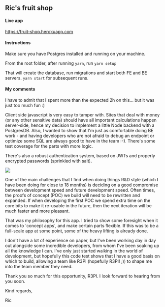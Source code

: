 ## Ric's fruit shop

#### Live app
https://fruit-shop.herokuapp.com

#### Instructions
Make sure you have Postgres installed and running on your machine.

From the root folder, after running `yarn`, run `yarn setup`

That will create the database, run migrations and start both FE and BE servers.
`yarn start` for subsequent runs.


#### My comments

I have to admit that I spent more than the expected 2h on this... but it was just too much fun :)

Client side javascript is very easy to tamper with. Sites that deal with money (or any other sensitive data) should have all important calculations happen server-side, hence my decision to implement a little Node backend with a PostgresDB. Also, I wanted to show that I'm just as comfortable doing BE work - and having developers who are not afraid to debug an endpoint or optimize some SQL are always good to have in the team :-). There's some test coverage for the parts with more logic.

There's also a robust authentication system, based on JWTs and properly encrypted passwords (sprinkled with salt).

![](https://media.giphy.com/media/3o7P4F86TAI9Kz7XYk/giphy.gif)

One of the main challenges that I find when doing things R&D style (which I have been doing for close to 18 months) is deciding on a good compromise between development speed and future development speed. Often times, the proofs of concept (POC) we build will need to be rewritten and expanded. If when developing the first POC we spend extra time on the core bits to make it re-usable in the future, then the next iteration will be much faster and more pleasant.

That was my philosophy for this app. I tried to show some foresight when it comes to 'concept apps', and make certain parts flexible. If this was to be a full-scale app at some point, some of the heavy lifting is already done.

I don't have a lot of experience on paper, but I've been working day in day out alongside some incredible developers, from whom I've been soaking up all the knowledge I can. I've only just started walking in the world of development, but hopefully this code test shows that I have a good basis on which to build, allowing a team like R3PI (hopefully R3PI! ;)) to shape me into the team member they need.

Thank you so much for this opportunity, R3PI. I look forward to hearing from you soon.

Kind regards,

Ric
